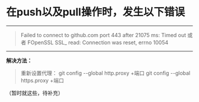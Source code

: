 # 在push以及pull操作时，发生以下错误
***
>Failed to connect to github.com port 443 after 21075 ms: Timed out
>或者
>FOpenSSL SSL_ read: Connection was reset, errno 10054
***
**解决方法：**
>重新设置代理：
>git config --global http.proxy +端口
>git config --global https.proxy +端口

（暂时就这些，待补充）